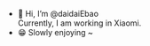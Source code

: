 - 👋 Hi, I’m @daidaiEbao  
Currently, I am working in Xiaomi. 
- 😁 Slowly enjoying ~

<!---
daidaiEbao/daidaiEbao is a ✨ special ✨ repository because its `README.md` (this file) appears on your GitHub profile.
You can click the Preview link to take a look at your changes.
--->
